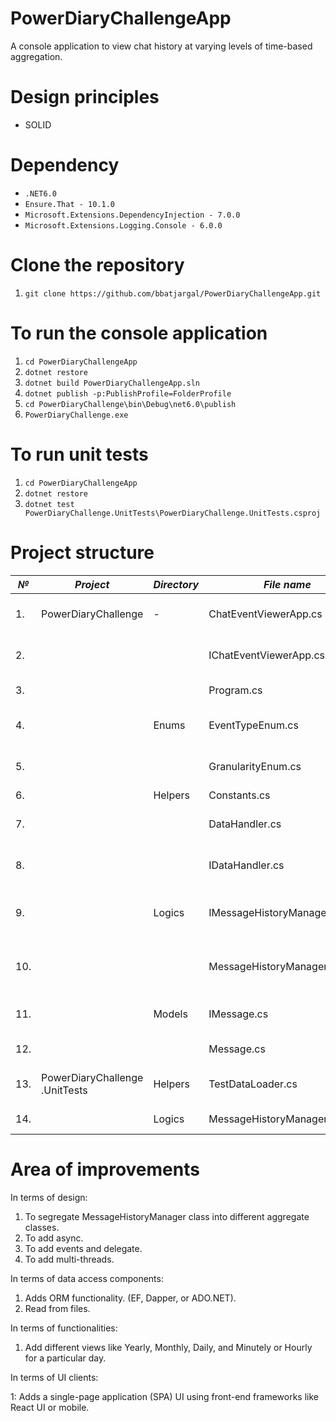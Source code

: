 # PowerDiaryChallengeApp
A console application to view chat history at varying levels of time-based aggregation.

# Design principles

- SOLID

# Dependency

- `.NET6.0`
- `Ensure.That - 10.1.0`
- `Microsoft.Extensions.DependencyInjection - 7.0.0`
- `Microsoft.Extensions.Logging.Console - 6.0.0`

# Clone the repository

1. `git clone https://github.com/bbatjargal/PowerDiaryChallengeApp.git`

# To run the console application

1. `cd PowerDiaryChallengeApp`
1. `dotnet restore`
1. `dotnet build PowerDiaryChallengeApp.sln`
1. `dotnet publish -p:PublishProfile=FolderProfile`
1. `cd PowerDiaryChallenge\bin\Debug\net6.0\publish`
1. `PowerDiaryChallenge.exe`


# To run unit tests

1. `cd PowerDiaryChallengeApp`
1. `dotnet restore`
1. `dotnet test PowerDiaryChallenge.UnitTests\PowerDiaryChallenge.UnitTests.csproj`

# Project structure

|*№*| *Project*                      | *Directory* | *File name*                    |  *Description* |
|---|---                             |---          |---                             |---|
| 1.|   PowerDiaryChallenge          |     -       | ChatEventViewerApp.cs          | Contains an application class to view chat history.  |
| 2.|                                |             | IChatEventViewerApp.cs         | Contains an application interface to view chat history.  |
| 3.|                                |             | Program.cs                     |  Contains the main entry to start the application. |
| 4.|                                |  Enums      | EventTypeEnum.cs               |  Contains event type enums to represent message event types. | 
| 5.|                                |             |  GranularityEnum.cs            |  Contains granularity enums to represent an "aggregation level". |
| 6.|                                |  Helpers    |  Constants.cs                  | Contains constants.  |
| 7.|                                |             | DataHandler.cs                 |  Contains a data handler class to generate a list of messages. |
| 8.|                                |             |  IDataHandler.cs               | Contains a data handler interface to generate a list of messages.  |
| 9.|                                | Logics      | IMessageHistoryManager.cs      | Contains a manager interface to aggregate chat history based on a time-based granularity.  |
|10.|                                |             | MessageHistoryManager.cs       | Contains a manager class to aggregate chat history based on a time-based granularity.  |
|11.|                                |  Models     |  IMessage.cs                   | Contains a model interface to store a message.  |
|12.|                                |             |  Message.cs                    |  Contains a model class to store a message. |
|13.| PowerDiaryChallenge .UnitTests | Helpers     |  TestDataLoader.cs             |  Contains a helper function to load messages for a test run. |
|14.|                                | Logics      | MessageHistoryManagerTests.cs  | Contains unit tests for MessageHistoryManager.  |

# Area of improvements

In terms of design:

1. To segregate MessageHistoryManager class into different aggregate classes.
2. To add async.
3. To add events and delegate.
4. To add multi-threads.

In terms of data access components:

1. Adds ORM functionality. (EF, Dapper, or ADO.NET).
2. Read from files.

In terms of functionalities:

1. Add different views like Yearly, Monthly, Daily, and Minutely or Hourly for a particular day.

In terms of UI clients:

1: Adds a single-page application (SPA) UI using front-end frameworks like React UI or mobile.


